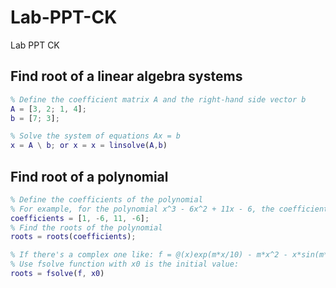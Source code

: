 # Lab-PPT-CK
Lab PPT CK 

## Find root of a linear algebra systems
```matlab
% Define the coefficient matrix A and the right-hand side vector b
A = [3, 2; 1, 4];
b = [7; 3];

% Solve the system of equations Ax = b
x = A \ b; or x = x = linsolve(A,b)
```

## Find root of a polynomial
```matlab
% Define the coefficients of the polynomial
% For example, for the polynomial x^3 - 6x^2 + 11x - 6, the coefficients are [1, -6, 11, -6]
coefficients = [1, -6, 11, -6];
% Find the roots of the polynomial
roots = roots(coefficients);

% If there's a complex one like: f = @(x)exp(m*x/10) - m*x^2 - x*sin(m*x/10)
% Use fsolve function with x0 is the initial value: 
roots = fsolve(f, x0) 
```
